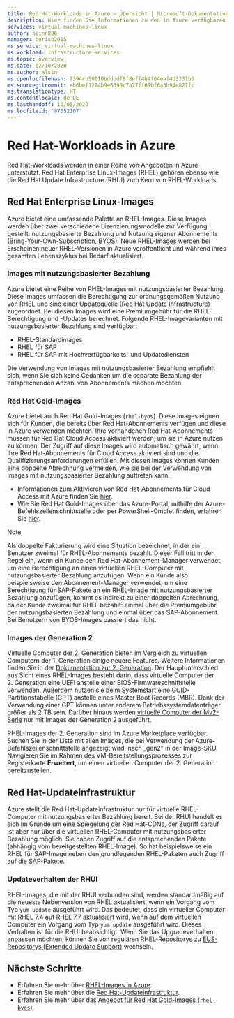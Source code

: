 ```yaml
---
title: Red Hat-Workloads in Azure – Übersicht | Microsoft-Dokumentation
description: Hier finden Sie Informationen zu den in Azure verfügbaren Red Hat-Produktangeboten.
services: virtual-machines-linux
author: asinn826
manager: borisb2015
ms.service: virtual-machines-linux
ms.workload: infrastructure-services
ms.topic: overview
ms.date: 02/10/2020
ms.author: alsin
ms.openlocfilehash: 7394cb50010bddddf8f8eff4b4f04eaf4d3231b6
ms.sourcegitcommit: eb6bef1274b9e6390c7a77ff69bf6a3b94e827fc
ms.translationtype: HT
ms.contentlocale: de-DE
ms.lasthandoff: 10/05/2020
ms.locfileid: "87052107"
---
```

# <a name="red-hat-workloads-on-azure"></a>Red Hat-Workloads in Azure

Red Hat-Workloads werden in einer Reihe von Angeboten in Azure unterstützt. Red Hat Enterprise Linux-Images (RHEL) gehören ebenso wie die Red Hat Update Infrastructure (RHUI) zum Kern von RHEL-Workloads.

## <a name="red-hat-enterprise-linux-images"></a>Red Hat Enterprise Linux-Images

Azure bietet eine umfassende Palette an RHEL-Images. Diese Images werden über zwei verschiedene Lizenzierungsmodelle zur Verfügung gestellt: nutzungsbasierte Bezahlung und Nutzung eigener Abonnements (Bring-Your-Own-Subscription, BYOS). Neue RHEL-Images werden bei Erscheinen neuer RHEL-Versionen in Azure veröffentlicht und während ihres gesamten Lebenszyklus bei Bedarf aktualisiert.

### <a name="pay-as-you-go-images"></a>Images mit nutzungsbasierter Bezahlung

Azure bietet eine Reihe von RHEL-Images mit nutzungsbasierter Bezahlung. Diese Images umfassen die Berechtigung zur ordnungsgemäßen Nutzung von RHEL und sind einer Updatequelle (Red Hat Update Infrastructure) zugeordnet. Bei diesen Images wird eine Premiumgebühr für die RHEL-Berechtigung und -Updates berechnet. Folgende RHEL-Imagevarianten mit nutzungsbasierter Bezahlung sind verfügbar:

* RHEL-Standardimages
* RHEL für SAP
* RHEL für SAP mit Hochverfügbarkeits- und Updatediensten

Die Verwendung von Images mit nutzungsbasierter Bezahlung empfiehlt sich, wenn Sie sich keine Gedanken um die separate Bezahlung der entsprechenden Anzahl von Abonnements machen möchten.

### <a name="red-hat-gold-images"></a>Red Hat Gold-Images

Azure bietet auch Red Hat Gold-Images (`rhel-byos`). Diese Images eignen sich für Kunden, die bereits über Red Hat-Abonnements verfügen und diese in Azure verwenden möchten. Ihre vorhandenen Red Hat-Abonnements müssen für Red Hat Cloud Access aktiviert werden, um sie in Azure nutzen zu können. Der Zugriff auf diese Images wird automatisch gewährt, wenn Ihre Red Hat-Abonnements für Cloud Access aktiviert sind und die Qualifizierungsanforderungen erfüllen. Mit diesen Images können Kunden eine doppelte Abrechnung vermeiden, wie sie bei der Verwendung von Images mit nutzungsbasierter Bezahlung auftreten kann.
* Informationen zum Aktivieren von Red Hat-Abonnements für Cloud Access mit Azure finden Sie [hier](https://access.redhat.com/documentation/en-us/red_hat_subscription_management/1/html/red_hat_cloud_access_reference_guide/con-enable-subs).
* Wie Sie Red Hat Gold-Images über das Azure-Portal, mithilfe der Azure-Befehlszeilenschnittstelle oder per PowerShell-Cmdlet finden, erfahren Sie [hier](./byos.md).

> [!NOTE]
> Als doppelte Fakturierung wird eine Situation bezeichnet, in der ein Benutzer zweimal für RHEL-Abonnements bezahlt. Dieser Fall tritt in der Regel ein, wenn ein Kunde den Red Hat-Abonnement-Manager verwendet, um eine Berechtigung an einen virtuellen RHEL-Computer mit nutzungsbasierter Bezahlung anzufügen. Wenn ein Kunde also beispielsweise den Abonnement-Manager verwendet, um eine Berechtigung für SAP-Pakete an ein RHEL-Image mit nutzungsbasierter Bezahlung anzufügen, kommt es indirekt zu einer doppelten Abrechnung, da der Kunde zweimal für RHEL bezahlt: einmal über die Premiumgebühr der nutzungsbasierten Bezahlung und einmal über das SAP-Abonnement. Bei Benutzern von BYOS-Images passiert das nicht.

### <a name="generation-2-images"></a>Images der Generation 2

Virtuelle Computer der 2. Generation bieten im Vergleich zu virtuellen Computern der 1. Generation einige neuere Features. Weitere Informationen finden Sie in der [Dokumentation zur 2. Generation](../../linux/generation-2.md). Der Hauptunterschied aus Sicht eines RHEL-Images besteht darin, dass virtuelle Computer der 2. Generation eine UEFI anstelle einer BIOS-Firmwareschnittstelle verwenden. Außerdem nutzen sie beim Systemstart eine GUID-Partitionstabelle (GPT) anstelle eines Master Boot Records (MBR). Dank der Verwendung einer GPT können unter anderem Betriebssystemdatenträger größer als 2 TB sein. Darüber hinaus werden [virtuelle Computer der Mv2-Serie](../../mv2-series.md) nur mit Images der Generation 2 ausgeführt.

RHEL-Images der 2. Generation sind im Azure Marketplace verfügbar. Suchen Sie in der Liste mit allen Images, die bei Verwendung der Azure-Befehlszeilenschnittstelle angezeigt wird, nach „gen2“ in der Image-SKU. Navigieren Sie im Rahmen des VM-Bereitstellungsprozesses zur Registerkarte **Erweitert**, um einen virtuellen Computer der 2. Generation bereitzustellen.

## <a name="red-hat-update-infrastructure"></a>Red Hat-Updateinfrastruktur

Azure stellt die Red Hat-Updateinfrastruktur nur für virtuelle RHEL-Computer mit nutzungsbasierter Bezahlung bereit. Bei der RHUI handelt es sich im Grunde um eine Spiegelung der Red Hat-CDNs, der Zugriff darauf ist aber nur über die virtuellen RHEL-Computer mit nutzungsbasierter Bezahlung möglich. Sie haben Zugriff auf die entsprechenden Pakete (abhängig vom bereitgestellten RHEL-Image). So hat beispielsweise ein RHEL für SAP-Image neben den grundlegenden RHEL-Paketen auch Zugriff auf die SAP-Pakete.

### <a name="rhui-update-behavior"></a>Updateverhalten der RHUI

RHEL-Images, die mit der RHUI verbunden sind, werden standardmäßig auf die neueste Nebenversion von RHEL aktualisiert, wenn ein Vorgang vom Typ `yum update` ausgeführt wird. Das bedeutet, dass ein virtueller Computer mit RHEL 7.4 auf RHEL 7.7 aktualisiert wird, wenn auf dem virtuellen Computer ein Vorgang vom Typ `yum update` ausgeführt wird. Dieses Verhalten ist für die RHUI beabsichtigt. Wenn Sie das Upgradeverhalten anpassen möchten, können Sie von regulären RHEL-Repositorys zu [EUS-Repositorys (Extended Update Support)](./redhat-rhui.md#rhel-eus-and-version-locking-rhel-vms) wechseln.

## <a name="next-steps"></a>Nächste Schritte

* Erfahren Sie mehr über [RHEL-Images in Azure](./redhat-images.md).
* Erfahren Sie mehr über die [Red Hat-Updateinfrastruktur](./redhat-rhui.md).
* Erfahren Sie mehr über das [Angebot für Red Hat Gold-Images (`rhel-byos`)](./byos.md).
